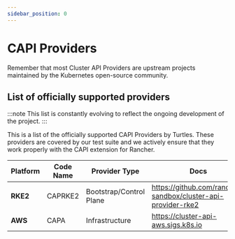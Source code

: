 ```yaml
---
sidebar_position: 0
---
```


# CAPI Providers

Remember that most Cluster API Providers are upstream projects maintained by the Kubernetes open-source community.

## List of officially supported providers

:::note
This list is constantly evolving to reflect the ongoing development of the project.
:::

This is a list of the officially supported CAPI Providers by Turtles. These providers are covered by our test suite and we actively ensure that they work properly with the CAPI extension for Rancher.

| Platform        | Code Name                      | Provider Type            | Docs                     |
|-----------------|--------------------------------|--------------------------|--------------------------|
| **RKE2**            | CAPRKE2                    | Bootstrap/Control Plane  | https://github.com/rancher-sandbox/cluster-api-provider-rke2 |
| **AWS**         | CAPA                           | Infrastructure           | https://cluster-api-aws.sigs.k8s.io |

